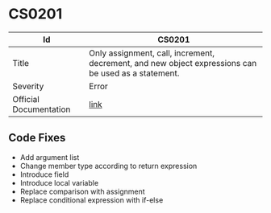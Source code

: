 # CS0201

| Id                     | CS0201                                                                                               |
| ---------------------- | ---------------------------------------------------------------------------------------------------- |
| Title                  | Only assignment, call, increment, decrement, and new object expressions can be used as a statement\. |
| Severity               | Error                                                                                                |
| Official Documentation | [link](http://docs.microsoft.com/en-us/dotnet/csharp/language-reference/compiler-messages/cs0201)    |

## Code Fixes

* Add argument list
* Change member type according to return expression
* Introduce field
* Introduce local variable
* Replace comparison with assignment
* Replace conditional expression with if\-else

